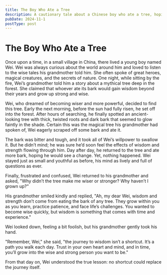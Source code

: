 ```yaml
---
title: The Boy Who Ate a Tree
description: A cautionary tale about a Chinese boy who ate a tree, hoping to become wise and grown-up, only to learn that true wisdom comes with time and experience.
pubDate: 2024-11-1
postType: post
---
```

# The Boy Who Ate a Tree

Once upon a time, in a small village in China, there lived a young boy named Wei. Wei was always curious about the world around him and loved to listen to the wise tales his grandmother told him. She often spoke of great heroes, magical creatures, and the secrets of nature. One night, while sitting by the fire, Wei’s grandmother told him a story about a mythical tree deep in the forest. She claimed that whoever ate its bark would gain wisdom beyond their years and grow up strong and wise.

Wei, who dreamed of becoming wiser and more powerful, decided to find this tree. Early the next morning, before the sun had fully risen, he set off into the forest. After hours of searching, he finally spotted an ancient-looking tree with thick, twisted roots and dark bark that seemed to glow faintly in the shade. Certain this was the magical tree his grandmother had spoken of, Wei eagerly scraped off some bark and ate it.

The bark was bitter and tough, and it took all of Wei’s willpower to swallow it. But he didn’t mind; he was sure he’d soon feel the effects of wisdom and strength flowing through him. Day after day, he returned to the tree and ate more bark, hoping he would see a change. Yet, nothing happened. Wei stayed just as small and youthful as before, his mind as lively and full of questions as ever.

Finally, frustrated and confused, Wei returned to his grandmother and asked, "Why didn’t the tree make me wiser or stronger? Why haven’t I grown up?"

His grandmother smiled kindly and replied, "Ah, my dear Wei, wisdom and strength don’t come from eating the bark of any tree. They grow within you as you learn, practice patience, and face life’s challenges. You wanted to become wise quickly, but wisdom is something that comes with time and experience."

Wei looked down, feeling a bit foolish, but his grandmother gently took his hand.

"Remember, Wei," she said, "the journey to wisdom isn’t a shortcut. It’s a path you walk each day. Trust in your own heart and mind, and in time, you’ll grow into the wise and strong person you want to be."

From that day on, Wei understood the true lesson: no shortcut could replace the journey itself.
